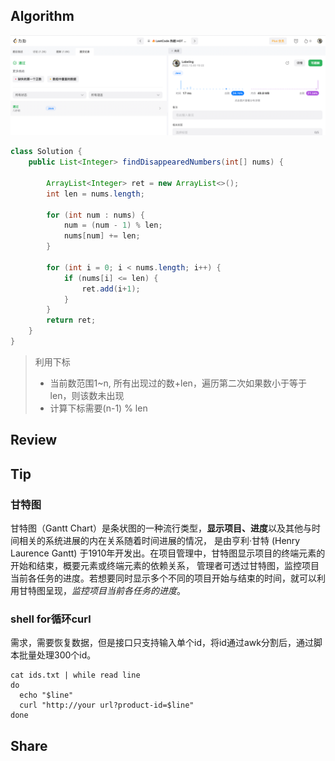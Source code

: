 ## Algorithm
![算法](../../images/temp/sisyphus-2022-12-03-lc.png)
```java
class Solution {
    public List<Integer> findDisappearedNumbers(int[] nums) {

        ArrayList<Integer> ret = new ArrayList<>();
        int len = nums.length;

        for (int num : nums) {
            num = (num - 1) % len;
            nums[num] += len;
        }

        for (int i = 0; i < nums.length; i++) {
            if (nums[i] <= len) {
                ret.add(i+1);
            }
        }
        return ret;
    }
}
```
> 利用下标
> * 当前数范围1~n, 所有出现过的数+len，遍历第二次如果数小于等于len，则该数未出现
> * 计算下标需要(n-1) % len
## Review


## Tip

### 甘特图
甘特图（Gantt Chart）是条状图的一种流行类型，**显示项目、进度**以及其他与时间相关的系统进展的内在关系随着时间进展的情况，
是由亨利·甘特 (Henry Laurence Gantt) 于1910年开发出。在项目管理中，甘特图显示项目的终端元素的开始和结束，概要元素或终端元素的依赖关系，
管理者可透过甘特图，监控项目当前各任务的进度。若想要同时显示多个不同的项目开始与结束的时间，就可以利用甘特图呈现，_监控项目当前各任务的进度_。

### shell for循环curl
需求，需要恢复数据，但是接口只支持输入单个id，将id通过awk分割后，通过脚本批量处理300个id。
```shell
cat ids.txt | while read line
do
  echo "$line"
  curl "http://your url?product-id=$line"
done
```

## Share


